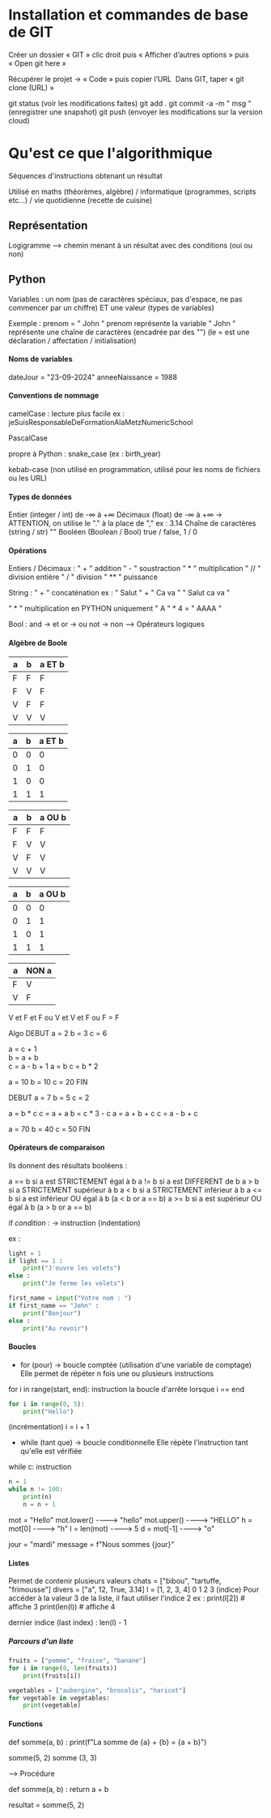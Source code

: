# Installation et commandes de base de GIT

Créer un dossier « GIT »
clic droit puis « Afficher d’autres options » puis « Open git here » 

  
Récupérer le projet -> « Code » puis copier l’URL 
Dans GIT, taper « git clone (URL) »

git status (voir les modifications faites)
git add .
git commit -a -m " msg " (enregistrer une snapshot)
git push (envoyer les modifications sur la version cloud)

# Qu'est ce que l'algorithmique 

Séquences d'instructions obtenant un résultat

Utilisé en maths (théorèmes, algèbre) / informatique (programmes, scripts etc...) / vie quotidienne (recette de cuisine)

## Représentation 

Logigramme --> chemin menant à un résultat avec des conditions (oui ou non)

## Python 

Variables : un nom (pas de caractères spéciaux, pas d'espace, ne pas commencer par un chiffre) ET une valeur (types de variables)

Exemple : prenom = " John " 
prenom représente la variable
" John " représente une chaîne de caractères (encadrée par des "")
(le = est une déclaration / affectation / initialisation)

#### Noms de variables 

dateJour = "23-09-2024"
anneeNaissance = 1988

#### Conventions de nommage

camelCase : lecture plus facile 
ex : jeSuisResponsableDeFormationAlaMetzNumericSchool

PascalCase

propre à Python : snake_case (ex : birth_year)

kebab-case (non utilisé en programmation, utilisé pour les noms de fichiers ou les URL)

#### Types de données 

Entier (integer / int) de -∞ à +∞
Décimaux (float) de -∞ à +∞ -> ATTENTION, on utilise le "." à la place de "," ex : 3.14
Chaîne de caractères (string / str) ""
Booléen (Boolean / Bool) true / false, 1 / 0

#### Opérations 

Entiers / Décimaux :
	" + " addition
	" - " soustraction
	" * " multiplication 
	" // " division entière
	" / " division
	" ** " puissance

String : 
" + " concaténation 
ex : " Salut " + " Ca va "
		" Salut ca va "

" * " multiplication en PYTHON uniquement 
" A " * 4 = " AAAA "

Bool :
and -> et 
or -> ou
not -> non
--> Opérateurs logiques 

#### Algèbre de Boole


| a   | b   | a ET b |
| --- | --- | ------ |
| F   | F   | F      |
| F   | V   | F      |
| V   | F   | F      |
| V   | V   | V      |

| a   | b   | a ET b |
| --- | --- | ------ |
| 0   | 0   | 0      |
| 0   | 1   | 0      |
| 1   | 0   | 0      |
| 1   | 1   | 1      |

| a   | b   | a OU b |
| --- | --- | ------ |
| F   | F   | F      |
| F   | V   | V      |
| V   | F   | V      |
| V   | V   | V      |

| a   | b   | a OU b |
| --- | --- | ------ |
| 0   | 0   | 0      |
| 0   | 1   | 1      |
| 1   | 0   | 1      |
| 1   | 1   | 1      |

| a   | NON a |
| --- | ----- |
| F   | V     |
| V   | F     |

V et F et F ou V et V et F ou F  = F

Algo 
DEBUT
a = 2 
b = 3
c = 6

a = c + 1  
b = a + b  
c = a - b + 1 
a = b 
c = b * 2 

a = 10
b = 10
c = 20
FIN

DEBUT
a = 7 
b = 5 
c = 2 

a = b * c 
c = a + a 
b = c * 3 - c 
a = a + b + c 
c = a - b + c 

a = 70
b = 40
c = 50
FIN

#### Opérateurs de comparaison 

Ils donnent des résultats booléens :

a == b si a est STRICTEMENT égal à b
a != b si a est DIFFERENT de b 
a > b si a STRICTEMENT supérieur à b
a < b si a STRICTEMENT inférieur à b
a <= b si a est inférieur OU égal à b (a < b or a == b)
a >= b si a est supérieur OU égal à b (a > b or a == b)

if *condition* : 
-> instruction 
(indentation)

ex : 
```python 
light = 1
if light == 1 :
	print("J'ouvre les volets")
else :
	print("Je ferme les volets")
```

```python
first_name = input("Votre nom : ")
if first_name == "John" :
	print("Bonjour")
else : 
	print("Au revoir")
```

#### Boucles

- for (pour)
-> boucle comptée (utilisation d'une variable de comptage)
Elle permet de répéter n fois une ou plusieurs instructions 

for i in range(start, end):
	instruction
la boucle d'arrête lorsque i == end

```python
for i in range(0, 5):
	print("Hello")
```
(incrémentation) i = i + 1

- while (tant que)
-> boucle conditionnelle 
Elle répète l'instruction tant qu'elle est vérifiée 

while c:
	instruction

```python
n = 1
while n != 100:
	print(n)
	n = n + 1
```

mot = "Hello"
mot.lower() ----> "hello"
mot.upper() ----> "HELLO"
h = mot[0] ----> "h"
l = len(mot) ----> 5
d = mot[-1] ----> "o"

jour = "mardi"
message = f"Nous sommes {jour}"

#### Listes

Permet de contenir plusieurs valeurs 
chats = ["bibou", "tartuffe, "frimousse"]
divers = ["a", 12, True, 3.14]
l = [1, 2, 3, 4]
0  1   2  3 (indice)
Pour accéder à la valeur 3 de la liste, il faut utiliser l'indice 2 
ex : 
print(l[2]) # affiche 3 
print(len(l)) # affiche 4 

dernier indice (last index) : len(l) - 1

##### Parcours d'un liste 

```python
fruits = ["pomme", "fraise", "banane"]
for i in range(0, len(fruits))
	print(fruits[i])
```

```python
vegetables = ["aubergine", "brocolis", "haricot"]
for vegetable in vegetables:
	print(vegetable)
```

#### Functions

def somme(a, b) :
	print(f"La somme de {a} + {b} = {a + b}")

somme(5, 2)
somme (3, 3)

--> Procédure

def somme(a, b) :
	return a + b

resultat = somme(5, 2)

